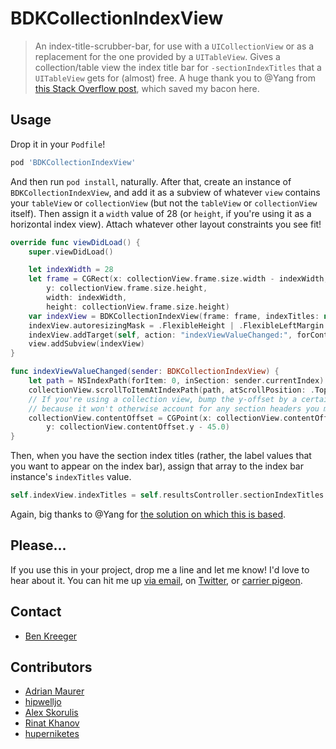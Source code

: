 # BDKCollectionIndexView

> An index-title-scrubber-bar, for use with a `UICollectionView` or as a replacement for the one provided by a `UITableView`. Gives a collection/table view the index title bar for `-sectionIndexTitles` that a `UITableView` gets for (almost) free. A huge thank you to @Yang from [this Stack Overflow post][so], which saved my bacon here.

## Usage

Drop it in your `Podfile`!

```ruby
pod 'BDKCollectionIndexView'
```

And then run `pod install`, naturally. After that, create an instance of `BDKCollectionIndexView`, and add it as a subview of whatever `view` contains your `tableView` or `collectionView` (but not the `tableView` or `collectionView` itself). Then assign it a `width` value of 28 (or `height`, if you're using it as a horizontal index view). Attach whatever other layout constraints you see fit!

```swift
override func viewDidLoad() {
    super.viewDidLoad()

    let indexWidth = 28
    let frame = CGRect(x: collectionView.frame.size.width - indexWidth,
        y: collectionView.frame.size.height,
        width: indexWidth,
        height: collectionView.frame.size.height)
    var indexView = BDKCollectionIndexView(frame: frame, indexTitles: nil)
    indexView.autoresizingMask = .FlexibleHeight | .FlexibleLeftMargin
    indexView.addTarget(self, action: "indexViewValueChanged:", forControlEvents: .ValueChanged)
    view.addSubview(indexView)
}

func indexViewValueChanged(sender: BDKCollectionIndexView) {
    let path = NSIndexPath(forItem: 0, inSection: sender.currentIndex)
    collectionView.scrollToItemAtIndexPath(path, atScrollPosition: .Top, animated: false)
    // If you're using a collection view, bump the y-offset by a certain number of points
    // because it won't otherwise account for any section headers you may have.
    collectionView.contentOffset = CGPoint(x: collectionView.contentOffset.x,
        y: collectionView.contentOffset.y - 45.0)
}
```

Then, when you have the section index titles (rather, the label values that you want to appear on the index bar), assign that array to the index bar instance's `indexTitles` value.

```swift
self.indexView.indexTitles = self.resultsController.sectionIndexTitles
```

Again, big thanks to @Yang for [the solution on which this is based][so].

## Please...

If you use this in your project, drop me a line and let me know! I'd love to hear about it. You can hit me up [via email](mailto:benjaminkreeger@gmail.com), on [Twitter](https://twitter.com/kreeger), or [carrier pigeon](http://www.phonemag.com/blog/wp-content/uploads/2009/04/pigeon_camera2.jpg).

[so]:      http://stackoverflow.com/a/14443540/194869
[pst]:     https://github.com/steipete/PSTCollectionView
[ya]:      http://stackoverflow.com/users/45018/yang
[gst]:     https://gist.github.com/kreeger/4755877

## Contact

- [Ben Kreeger](https://github.com/kreeger)

## Contributors

- [Adrian Maurer](https://github.com/VerticodeLabs)
- [hipwelljo](https://github.com/hipwelljo)
- [Alex Skorulis](https://github.com/skorulis)
- [Rinat Khanov](https://github.com/rinatkhanov)
- [huperniketes](https://github.com/huperniketes)
